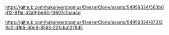https://github.com/hakaneerdogmus/DeezerClone/assets/94959024/563b0d12-911a-42a9-be63-13607c1baa4d

https://github.com/hakaneerdogmus/DeezerClone/assets/94959024/873129c0-d165-40d6-8565-221cba1279d5
